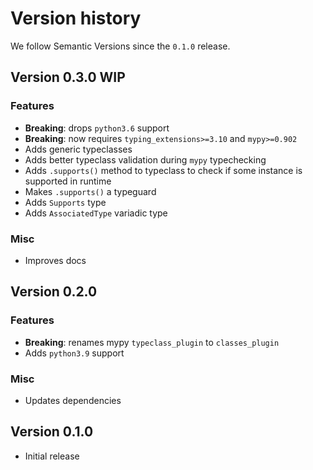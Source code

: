 # Version history

We follow Semantic Versions since the `0.1.0` release.


## Version 0.3.0 WIP

### Features

- **Breaking**: drops `python3.6` support
- **Breaking**: now requires `typing_extensions>=3.10` and `mypy>=0.902`
- Adds generic typeclasses
- Adds better typeclass validation during `mypy` typechecking
- Adds `.supports()` method to typeclass to check
  if some instance is supported in runtime
- Makes `.supports()` a typeguard
- Adds `Supports` type
- Adds `AssociatedType` variadic type

### Misc

- Improves docs


## Version 0.2.0

### Features

- **Breaking**: renames mypy `typeclass_plugin` to `classes_plugin`
- Adds `python3.9` support

### Misc

- Updates dependencies


## Version 0.1.0

- Initial release

